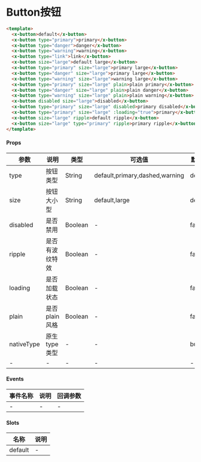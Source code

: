 # Button按钮

```html
<template>
  <x-button>default</x-button>
  <x-button type="primary">primary</x-button>
  <x-button type="danger">danger</x-button>
  <x-button type="warning">warning</x-button>
  <x-button type="link">link</x-button>
  <x-button size="large">default large</x-button>
  <x-button type="primary" size="large">primary large</x-button>
  <x-button type="danger" size="large">primary large</x-button>
  <x-button type="warning" size="large">warning large</x-button>
  <x-button type="primary" size="large" plain>plain primary</x-button>
  <x-button type="danger" size="large" plain>plain danger</x-button>
  <x-button type="warning" size="large" plain>plain warning</x-button>
  <x-button disabled size="large">disabled</x-button>
  <x-button type="primary" size="large" disabled>primary disabled</x-button>
  <x-button type="primary" size="large" :loading="true">primary</x-button>
  <x-button size="large" ripple>default ripple</x-button>
  <x-button size="large" type="primary" ripple>primary ripple</x-button>
</template>
```

#### Props
| 参数      | 说明    | 类型      | 可选值       | 默认值   |
|---------- |-------- |---------- |------------- |--------- |
| type     | 按钮类型   | String  |   default,primary,dashed,warning       |    default    |
| size     | 按钮大小型   | String  |   default,large       |    default    |
| disabled     | 是否禁用   | Boolean  |   -       |    false    |
| ripple     | 是否有波纹特效   | Boolean  |   -       |    false    |
| loading     | 是否加载状态   | Boolean  |   -       |    false    |
| plain     | 是否plain风格   | Boolean  |   -       |    false    |
| nativeType     | 原生type类型   | -  |   -       |    button    |
| -     | -   | -  |   -       |    -    |

#### Events
| 事件名称 | 说明 | 回调参数 |
|---------|--------|---------|
| - | - | - |

#### Slots
| 名称 | 说明 | 
|---------|--------|
| default | - |